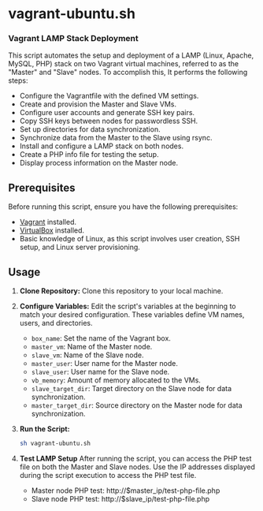 <h1>vagrant-ubuntu.sh</h1>
<h3>Vagrant LAMP Stack Deployment</h3>

<p>This script automates the setup and deployment of a LAMP (Linux, Apache, MySQL, PHP) stack on two Vagrant virtual machines, referred to as the "Master" and "Slave" nodes. To accomplish this, It performs the following steps:</p>

   - Configure the Vagrantfile with the defined VM settings.
   - Create and provision the Master and Slave VMs.
   - Configure user accounts and generate SSH key pairs.
   - Copy SSH keys between nodes for passwordless SSH.
   - Set up directories for data synchronization.
   - Synchronize data from the Master to the Slave using rsync.
   - Install and configure a LAMP stack on both nodes.
   - Create a PHP info file for testing the setup.
   - Display process information on the Master node.

## Prerequisites

Before running this script, ensure you have the following prerequisites:

- [Vagrant](https://www.vagrantup.com/) installed.
- [VirtualBox](https://www.virtualbox.org/) installed.
- Basic knowledge of Linux, as this script involves user creation, SSH setup, and Linux server provisioning.

## Usage

1. **Clone Repository:** Clone this repository to your local machine.

2. **Configure Variables:** Edit the script's variables at the beginning to match your desired configuration. These variables define VM names, users, and directories.

   - `box_name`: Set the name of the Vagrant box.
   - `master_vm`: Name of the Master node.
   - `slave_vm`: Name of the Slave node.
   - `master_user`: User name for the Master node.
   - `slave_user`: User name for the Slave node.
   - `vb_memory`: Amount of memory allocated to the VMs.
   - `slave_target_dir`: Target directory on the Slave node for data synchronization.
   - `master_target_dir`: Source directory on the Master node for data synchronization.

3. **Run the Script:**

   ```bash
   sh vagrant-ubuntu.sh

4. **Test LAMP Setup** After running the script, you can access the PHP test file on both the Master and Slave nodes. Use the IP addresses displayed during the script execution to access the PHP test file.

   - Master node PHP test: http://$master_ip/test-php-file.php
   - Slave node PHP test: http://$slave_ip/test-php-file.php
   

